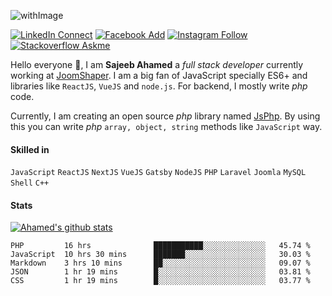 ![withImage](https://user-images.githubusercontent.com/5783354/87874032-3d85dc80-c9e8-11ea-8eb7-d8ae7bc84376.png)

[![LinkedIn Connect](https://img.shields.io/badge/%20-Connect-black?color=14171A&labelColor=0576b5&logo=linkedin&logoColor=ffffff&style=for-the-badge)](https://www.linkedin.com/in/sisylana/) [![Facebook Add](https://img.shields.io/badge/%20-Add-black?color=14171A&labelColor=0b83ef&logo=facebook&logoColor=ffffff&style=for-the-badge)](https://www.facebook.com/ahamed.sajeeb.sisylana/) [![Instagram Follow](https://img.shields.io/badge/%20-Follow-black?color=14171A&labelColor=cc345a&logo=instagram&logoColor=ffffff&style=for-the-badge)](https://www.instagram.com/sajeeb07ahamed/) [![Stackoverflow Askme](https://img.shields.io/badge/%20-Ask-black?color=14171A&labelColor=ee7c23&logo=stackoverflow&logoColor=ffffff&style=for-the-badge)](https://stackoverflow.com/users/4610740/sajeeb-ahamed)



Hello everyone :raised_hands:, I am **Sajeeb Ahamed** a *full stack developer* currently working at [JoomShaper](https://joomshaper.com). I am a big fan of JavaScript specially ES6+ and libraries like `ReactJS`, `VueJS` and `node.js`. For backend, I mostly write *php* code.

Currently, I am creating an open source *php* library named [JsPhp](https://github.com/ahamed/JsPhp). By using this you can write *php* `array, object, string` methods like `JavaScript` way.

#### Skilled in
`JavaScript` `ReactJS` `NextJS` `VueJS` `Gatsby` `NodeJS` `PHP` `Laravel` `Joomla` `MySQL` `Shell` `C++`

#### Stats
[![Ahamed's github stats](https://github-readme-stats.vercel.app/api?username=ahamed&show_icons=true)](https://github.com/ahamed/JsPhp)

<!--START_SECTION:waka-->
```text
PHP         16 hrs              ███████████░░░░░░░░░░░░░░   45.74 % 
JavaScript  10 hrs 30 mins      ███████░░░░░░░░░░░░░░░░░░   30.03 % 
Markdown    3 hrs 10 mins       ██░░░░░░░░░░░░░░░░░░░░░░░   09.07 % 
JSON        1 hr 19 mins        █░░░░░░░░░░░░░░░░░░░░░░░░   03.81 % 
CSS         1 hr 19 mins        █░░░░░░░░░░░░░░░░░░░░░░░░   03.77 %
```
<!--END_SECTION:waka-->
